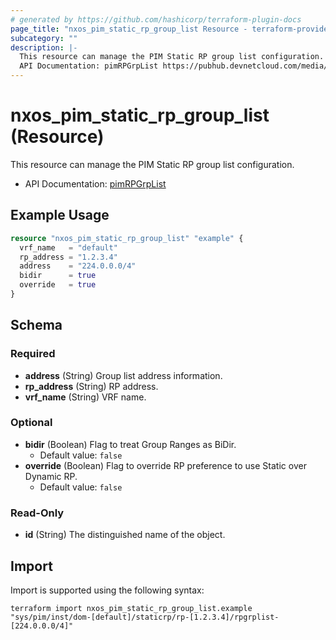 ```yaml
---
# generated by https://github.com/hashicorp/terraform-plugin-docs
page_title: "nxos_pim_static_rp_group_list Resource - terraform-provider-nxos"
subcategory: ""
description: |-
  This resource can manage the PIM Static RP group list configuration.
  API Documentation: pimRPGrpList https://pubhub.devnetcloud.com/media/dme-docs-10-2-2/docs/Layer%203/pim:RPGrpList/
---
```


# nxos_pim_static_rp_group_list (Resource)

This resource can manage the PIM Static RP group list configuration.

- API Documentation: [pimRPGrpList](https://pubhub.devnetcloud.com/media/dme-docs-10-2-2/docs/Layer%203/pim:RPGrpList/)

## Example Usage

```terraform
resource "nxos_pim_static_rp_group_list" "example" {
  vrf_name   = "default"
  rp_address = "1.2.3.4"
  address    = "224.0.0.0/4"
  bidir      = true
  override   = true
}
```

<!-- schema generated by tfplugindocs -->
## Schema

### Required

- **address** (String) Group list address information.
- **rp_address** (String) RP address.
- **vrf_name** (String) VRF name.

### Optional

- **bidir** (Boolean) Flag to treat Group Ranges as BiDir.
  - Default value: `false`
- **override** (Boolean) Flag to override RP preference to use Static over Dynamic RP.
  - Default value: `false`

### Read-Only

- **id** (String) The distinguished name of the object.

## Import

Import is supported using the following syntax:

```shell
terraform import nxos_pim_static_rp_group_list.example "sys/pim/inst/dom-[default]/staticrp/rp-[1.2.3.4]/rpgrplist-[224.0.0.0/4]"
```
